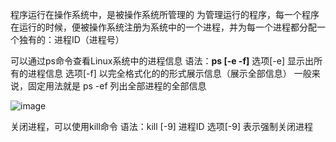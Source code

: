 程序运行在操作系统中，是被操作系统所管理的
为管理运行的程序，每一个程序在运行的时候，便被操作系统注册为系统中的一个进程，并为每一个进程都分配一个独有的：进程ID（进程号）

可以通过ps命令查看Linux系统中的进程信息
语法：**ps [-e -f]**
选项[-e] 显示出所有的进程信息
选项[-f] 以完全格式化的的形式展示信息（展示全部信息）
一般来说，固定用法就是 ps -ef 列出全部进程的全部信息

![image](https://github.com/whitemousetl/whitemousetl.github.io/assets/67313669/03344219-c258-4e47-a396-51b0499ad632)

关闭进程，可以使用kill命令
语法：kill [-9] 进程ID
选项[-9] 表示强制关闭进程